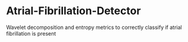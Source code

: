 # Atrial-Fibrillation-Detector
Wavelet decomposition and entropy metrics to correctly classify if atrial fibrillation is present
